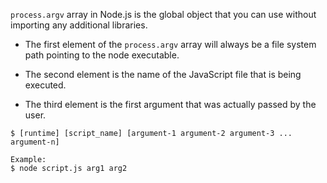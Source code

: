 `process.argv` array in Node.js is the global object that you can use without importing any additional libraries.

* The first element of the `process.argv` array will always be a file system path pointing to the node executable.

* The second element is the name of the JavaScript file that is being executed.

* The third element is the first argument that was actually passed by the user.

```
$ [runtime] [script_name] [argument-1 argument-2 argument-3 ... argument-n]

Example:
$ node script.js arg1 arg2
```